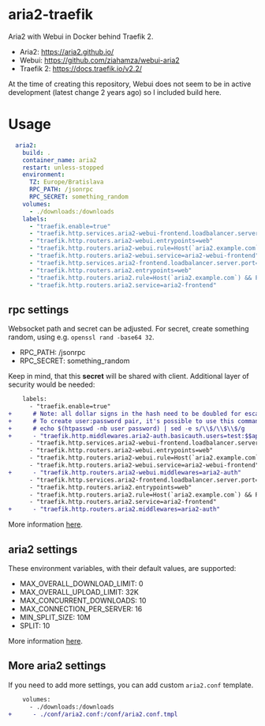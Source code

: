 # aria2-traefik

Aria2 with Webui in Docker behind Traefik 2.

* Aria2: https://aria2.github.io/
* Webui: https://github.com/ziahamza/webui-aria2
* Traefik 2: https://docs.traefik.io/v2.2/

At the time of creating this repository, Webui does not seem to be in active development (latest change 2 years ago) so I included build here.

# Usage

```yml
  aria2:
    build: .
    container_name: aria2
    restart: unless-stopped
    environment:
      TZ: Europe/Bratislava
      RPC_PATH: /jsonrpc
      RPC_SECRET: something_random
    volumes:
      - ./downloads:/downloads
    labels:
      - "traefik.enable=true"
      - "traefik.http.services.aria2-webui-frontend.loadbalancer.server.port=8080"
      - "traefik.http.routers.aria2-webui.entrypoints=web"
      - "traefik.http.routers.aria2-webui.rule=Host(`aria2.example.com`)"
      - "traefik.http.routers.aria2-webui.service=aria2-webui-frontend"
      - "traefik.http.services.aria2-frontend.loadbalancer.server.port=6800"
      - "traefik.http.routers.aria2.entrypoints=web"
      - "traefik.http.routers.aria2.rule=Host(`aria2.example.com`) && Path(`/jsonrpc`)"
      - "traefik.http.routers.aria2.service=aria2-frontend"
```

## rpc settings

Websocket path and secret can be adjusted. For secret, create something random, using e.g. `openssl rand -base64 32`.

* RPC_PATH: /jsonrpc
* RPC_SECRET: something_random

Keep in mind, that this **secret** will be shared with client. Additional layer of security would be needed:

```diff
    labels:
      - "traefik.enable=true"
+      # Note: all dollar signs in the hash need to be doubled for escaping.
+      # To create user:password pair, it's possible to use this command:
+      # echo $(htpasswd -nb user password) | sed -e s/\\$/\\$\\$/g
+      - "traefik.http.middlewares.aria2-auth.basicauth.users=test:$$apr1$$H6uskkkW$$IgXLP6ewTrSuBkTrqE8wj/"
      - "traefik.http.services.aria2-webui-frontend.loadbalancer.server.port=8080"
      - "traefik.http.routers.aria2-webui.entrypoints=web"
      - "traefik.http.routers.aria2-webui.rule=Host(`aria2.example.com`)"
      - "traefik.http.routers.aria2-webui.service=aria2-webui-frontend"
+      - "traefik.http.routers.aria2-webui.middlewares=aria2-auth"
      - "traefik.http.services.aria2-frontend.loadbalancer.server.port=6800"
      - "traefik.http.routers.aria2.entrypoints=web"
      - "traefik.http.routers.aria2.rule=Host(`aria2.example.com`) && Path(`/jsonrpc`)"
      - "traefik.http.routers.aria2.service=aria2-frontend"
+      - "traefik.http.routers.aria2.middlewares=aria2-auth"
```

More information [here](https://docs.traefik.io/middlewares/basicauth/).

## aria2 settings

These environment variables, with their default values, are supported:

* MAX_OVERALL_DOWNLOAD_LIMIT: 0
* MAX_OVERALL_UPLOAD_LIMIT: 32K
* MAX_CONCURRENT_DOWNLOADS: 10
* MAX_CONNECTION_PER_SERVER: 16
* MIN_SPLIT_SIZE: 10M
* SPLIT: 10

More information [here](https://aria2.github.io/manual/en/html/aria2c.html).

## More aria2 settings

If you need to add more settings, you can add custom `aria2.conf` template.

```diff
    volumes:
      - ./downloads:/downloads
+      - ./conf/aria2.conf:/conf/aria2.conf.tmpl
```
